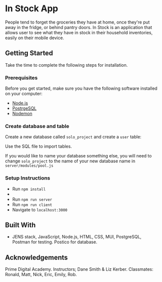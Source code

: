 # In Stock App
 People tend to forget the groceries they have at home, once they're put away in the fridge, or behind pantry doors.  In Stock is an application that allows user to see what they have in stock in their household inventories, easily on their mobile device. 

 ## Getting Started 

Take the time to complete the following steps for installation. 
### Prerequisites

Before you get started, make sure you have the following software installed on your computer:

- [Node.js](https://nodejs.org/en/)
- [PostrgeSQL](https://www.postgresql.org/)
- [Nodemon](https://nodemon.io/)

### Create database and table

Create a new database called `solo_project` and create a `user` table:

Use the SQL file to import tables.

If you would like to name your database something else, you will need to change `solo_project` to the name of your new database name in `server/modules/pool.js`

### Setup Instructions

- Run `npm install`
-
- Run `npm run server`
- Run `npm run client`
- Navigate to `localhost:3000`


## Built With 

- JENS stack,  JavaScript, Node.js, HTML, CSS, MUI, PostgreSQL, Postman for testing. Postico for database. 

## Acknowledgements 

Prime Digital Academy.  Instructors; Dane Smith & Liz Kerber.  Classmates: Ronald, Matt, Nick, Eric, Emily, Rob.   